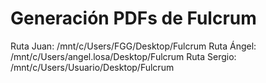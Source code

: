 # Generación PDFs de Fulcrum

Ruta Juan: /mnt/c/Users/FGG/Desktop/Fulcrum
Ruta Ángel: /mnt/c/Users/angel.losa/Desktop/Fulcrum
Ruta Sergio: /mnt/c/Users/Usuario/Desktop/Fulcrum

